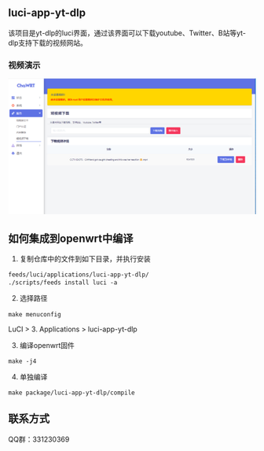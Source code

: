## luci-app-yt-dlp
该项目是yt-dlp的luci界面，通过该界面可以下载youtube、Twitter、B站等yt-dlp支持下载的视频网站。

### 视频演示

<div align="center">
<a href="https://www.bilibili.com/video/BV1jx421U7h4/?vd_source=b303f6e8e0ed18809d8752d41ab1de7d">
	<img width="972" alt="luci-app-yt-dlp_intro_video" src="luci-app-yt-dlp_intro.png">
</a>
</div>


## 如何集成到openwrt中编译

1. 复制仓库中的文件到如下目录，并执行安装

```
feeds/luci/applications/luci-app-yt-dlp/
./scripts/feeds install luci -a
```

2. 选择路径

`make menuconfig`

LuCI > 3. Applications > luci-app-yt-dlp

3. 编译openwrt固件

```
make -j4
```

4. 单独编译

```
make package/luci-app-yt-dlp/compile
```

## 联系方式

QQ群：331230369 
